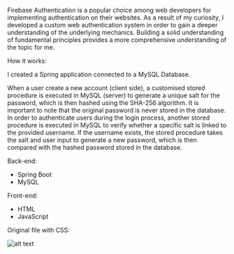 Firebase Authentication is a popular choice among web developers for implementing authentication on their websites. As a result of my curiosity, I developed a custom web authentication system in order to gain a deeper understanding of the underlying mechanics.
Building a solid understanding of fundamental principles provides a more comprehensive understanding of the topic for me.

How it works: 

I created a Spring application connected to a MySQL Database.

When a user create a new account (client side), a customised stored procedure is executed in MySQL (server) to generate a unique salt for the password, which is then hashed using the SHA-256 algorithm. It is important to note that the original password is never stored in the database.
In order to authenticate users during the login process, another stored procedure is executed in MySQL to verify whether a specific salt is linked to the provided username. If the username exists, the stored procedure takes the salt and user input to generate a new password, which is then compared with the hashed password stored in the database.

Back-end: 

- Spring Boot
- MySQL

Front-end:

- HTML
- JavaScript

Original file with CSS:

![alt text](https://github.com/Liam-hi/custom-web-authentication-system/blob/master/media/image.png?raw=true)
